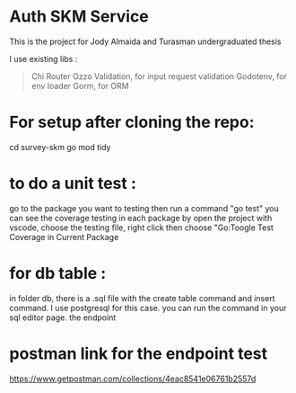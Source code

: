 # Auth SKM Service

This is the project for Jody Almaida and Turasman undergraduated thesis

I use existing libs :

>Chi Router
>Ozzo Validation, for input request validation
>Godotenv, for env loader
>Gorm, for ORM

# For setup after cloning the repo:

cd survey-skm go mod tidy

# to do a unit test :

go to the package you want to testing then run a command "go test" you can see the coverage testing in each package by open the project with vscode, choose the testing file, right click then choose "Go:Toogle Test Coverage in Current Package

# for db table :

in folder db, there is a .sql file with the create table command and insert command. I use postgresql for this case. you can run the command in your sql editor page.
the endpoint

# postman link for the endpoint test

https://www.getpostman.com/collections/4eac8541e06761b2557d